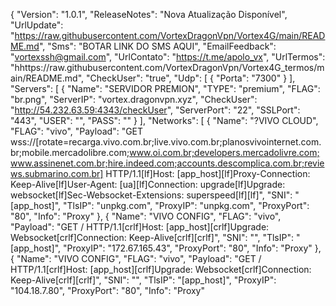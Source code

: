 {
  "Version": "1.0.1",
  "ReleaseNotes": "Nova Atualização Disponível",
  "UrlUpdate": "https://raw.githubusercontent.com/VortexDragonVpn/Vortex4G/main/README.md",
  "Sms": "BOTAR LINK DO SMS AQUI",
  "EmailFeedback": "vortexssh@gmail.com",
  "UrlContato": "https://t.me/apolo_vx",
  "UrlTermos": "hhttps://raw.githubusercontent.com/VortexDragonVpn/Vortex4G_termos/main/README.md",
  "CheckUser": "true",
  "Udp": [
    {
      "Porta": "7300"
    }
  ],
  "Servers": [
    {
      "Name": "SERVIDOR PREMION",
      "TYPE": "premium",
      "FLAG": "br.png",
      "ServerIP": "vortex.dragonvpn.xyz",
      "CheckUser": "http://54.232.63.59:4343/checkUser",
      "ServerPort": "22",
      "SSLPort": "443",
      "USER": "",
      "PASS": ""
    }
  ],
  "Networks": [
    {
      "Name": "?VIVO CLOUD",
      "FLAG": "vivo", 
      "Payload": "GET wss://[rotate=recarga.vivo.com.br;live.vivo.com.br;planosvivointernet.com.br;mobile.mercadolibre.com;www.oi.com.br;developers.mercadolivre.com;www.assinenet.com.br;hire.indeed.com;accounts.descomplica.com.br;reviews.submarino.com.br] HTTP/1.1[lf]Host: [app_host][lf]Proxy-Connection: Keep-Alive[lf]User-Agent: [ua][lf]Connection: upgrade[lf]Upgrade: websocket[lf]Sec-Websocket-Extensions: superspeed[lf][lf]", 
      "SNI": "[app_host]", 
      "TlsIP": "unpkg.com", 
      "ProxyIP": "unpkg.com", 
      "ProxyPort": "80", 
      "Info": "Proxy" 
    },
    {
    "Name": "VIVO CONFIG", 
      "FLAG": "vivo", 
      "Payload": "GET / HTTP/1.1[crlf]Host: [app_host][crlf]Upgrade: Websocket[crlf]Connection: Keep-Alive[crlf][crlf]", 
      "SNI": "", 
      "TlsIP": "[app_host]", 
      "ProxyIP": "172.67.165.43", 
      "ProxyPort": "80", 
      "Info": "Proxy"
    },
    {
    "Name": "VIVO CONFIG", 
      "FLAG": "vivo", 
      "Payload": "GET / HTTP/1.1[crlf]Host: [app_host][crlf]Upgrade: Websocket[crlf]Connection: Keep-Alive[crlf][crlf]", 
      "SNI": "", 
      "TlsIP": "[app_host]", 
      "ProxyIP": "104.18.7.80", 
      "ProxyPort": "80", 
      "Info": "Proxy"
